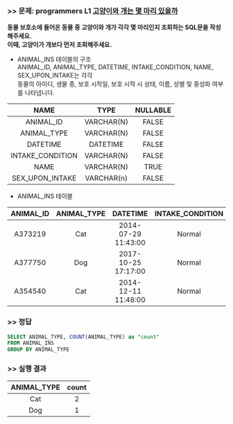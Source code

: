 ### >> 문제: programmers L1 [고양이와 개는 몇 마리 있을까](https://programmers.co.kr/learn/courses/30/lessons/59040)
**동물 보호소에 들어온 동물 중 고양이와 개가 각각 몇 마리인지 조회하는 SQL문을 작성해주세요.  
이때, 고양이가 개보다 먼저 조회해주세요.**

* ANIMAL_INS 테이블의 구조  
ANIMAL_ID, ANIMAL_TYPE, DATETIME, INTAKE_CONDITION, NAME, SEX_UPON_INTAKE는 각각  
동물의 아이디, 생물 종, 보호 시작일, 보호 시작 시 상태, 이름, 성별 및 중성화 여부를 나타냅니다.  

|NAME|TYPE|NULLABLE|
|:---:|:---:|:---:|
|ANIMAL_ID|VARCHAR(N)|FALSE| 
|ANIMAL_TYPE|VARCHAR(N)|FALSE|
|DATETIME|DATETIME|FALSE|
|INTAKE_CONDITION|VARCHAR(N)|FALSE|
|NAME|VARCHAR(N)|TRUE|
|SEX_UPON_INTAKE|VARCHAR(n)|FALSE|

* ANIMAL_INS 테이블

|ANIMAL_ID|ANIMAL_TYPE|DATETIME|INTAKE_CONDITION|NAME|SEX_UPON_INTAKE|
|:-:|:-:|:-:|:-:|:-:|:-:|
|A373219|Cat|2014-07-29 11:43:00|Normal|Ella|Spayed|Female|
|A377750|Dog|2017-10-25 17:17:00|Normal|Lucy|Spayed|Female|
|A354540|Cat|2014-12-11 11:48:00|Normal|Tux|Neutered|Male|

### >> 정답
```sql
SELECT ANIMAL_TYPE, COUNT(ANIMAL_TYPE) as "count"
FROM ANIMAL_INS
GROUP BY ANIMAL_TYPE
```

### >> 실행 결과
|ANIMAL_TYPE|count|
|:-:|:-:|
|Cat|2|
|Dog|1|

